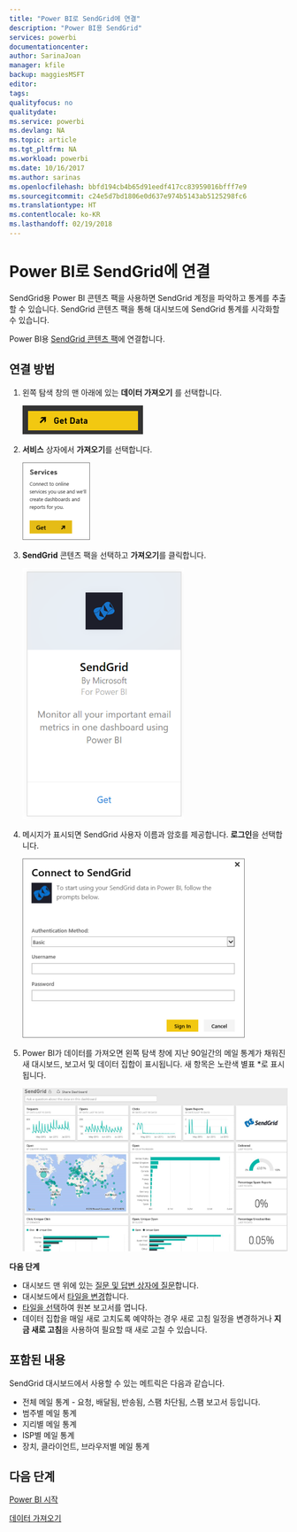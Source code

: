 ```yaml
---
title: "Power BI로 SendGrid에 연결"
description: "Power BI용 SendGrid"
services: powerbi
documentationcenter: 
author: SarinaJoan
manager: kfile
backup: maggiesMSFT
editor: 
tags: 
qualityfocus: no
qualitydate: 
ms.service: powerbi
ms.devlang: NA
ms.topic: article
ms.tgt_pltfrm: NA
ms.workload: powerbi
ms.date: 10/16/2017
ms.author: sarinas
ms.openlocfilehash: bbfd194cb4b65d91eedf417cc83959016bfff7e9
ms.sourcegitcommit: c24e5d7bd1806e0d637e974b5143ab5125298fc6
ms.translationtype: HT
ms.contentlocale: ko-KR
ms.lasthandoff: 02/19/2018
---
```

# <a name="connect-to-sendgrid-with-power-bi"></a>Power BI로 SendGrid에 연결
SendGrid용 Power BI 콘텐츠 팩을 사용하면 SendGrid 계정을 파악하고 통계를 추출할 수 있습니다. SendGrid 콘텐츠 팩을 통해 대시보드에 SendGrid 통계를 시각화할 수 있습니다.

Power BI용 [SendGrid 콘텐츠 팩](https://app.powerbi.com/getdata/services/sendgrid)에 연결합니다.

## <a name="how-to-connect"></a>연결 방법
1. 왼쪽 탐색 창의 맨 아래에 있는 **데이터 가져오기** 를 선택합니다.
   
   ![](media/service-connect-to-sendgrid/pbi_getdata.png) 
2. **서비스** 상자에서 **가져오기**를 선택합니다.
   
   ![](media/service-connect-to-sendgrid/pbi_getservices.png) 
3. **SendGrid** 콘텐츠 팩을 선택하고 **가져오기**를 클릭합니다.
   
   ![](media/service-connect-to-sendgrid/sendgrid.png) 
4. 메시지가 표시되면 SendGrid 사용자 이름과 암호를 제공합니다. **로그인**을 선택합니다.
   
   ![](media/service-connect-to-sendgrid/pbi_sendgridsignin.png)
5. Power BI가 데이터를 가져오면 왼쪽 탐색 창에 지난 90일간의 메일 통계가 채워진 새 대시보드, 보고서 및 데이터 집합이 표시됩니다. 새 항목은 노란색 별표 \*로 표시됩니다.
   
   ![](media/service-connect-to-sendgrid/pbi_sendgriddash.png)

**다음 단계**

* 대시보드 맨 위에 있는 [질문 및 답변 상자에 질문](power-bi-q-and-a.md)합니다.
* 대시보드에서 [타일을 변경](service-dashboard-edit-tile.md)합니다.
* [타일을 선택](service-dashboard-tiles.md)하여 원본 보고서를 엽니다.
* 데이터 집합을 매일 새로 고치도록 예약하는 경우 새로 고침 일정을 변경하거나 **지금 새로 고침**을 사용하여 필요할 때 새로 고칠 수 있습니다.

## <a name="whats-included"></a>포함된 내용
SendGrid 대시보드에서 사용할 수 있는 메트릭은 다음과 같습니다.

* 전체 메일 통계 - 요청, 배달됨, 반송됨, 스팸 차단됨, 스팸 보고서 등입니다.
* 범주별 메일 통계
* 지리별 메일 통계
* ISP별 메일 통계
* 장치, 클라이언트, 브라우저별 메일 통계

## <a name="next-steps"></a>다음 단계
[Power BI 시작](service-get-started.md)

[데이터 가져오기](service-get-data.md)


